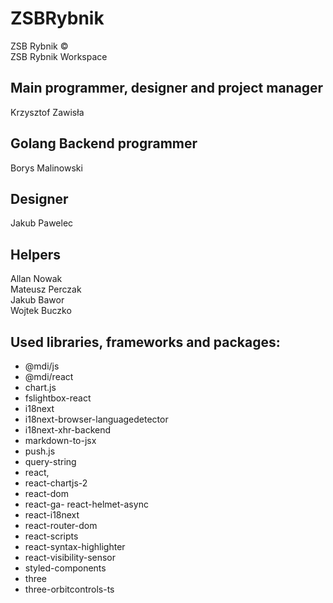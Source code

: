 # ZSBRybnik

ZSB Rybnik ©  
ZSB Rybnik Workspace

## Main programmer, designer and project manager

Krzysztof Zawisła

## Golang Backend programmer

Borys Malinowski

## Designer

Jakub Pawelec

## Helpers

Allan Nowak  
Mateusz Perczak  
Jakub Bawor  
Wojtek Buczko

## Used libraries, frameworks and packages:
- @mdi/js
- @mdi/react
- chart.js
- fslightbox-react
- i18next
- i18next-browser-languagedetector
- i18next-xhr-backend
- markdown-to-jsx
- push.js
- query-string
- react,
- react-chartjs-2
- react-dom
- react-ga- react-helmet-async
- react-i18next
- react-router-dom
- react-scripts
- react-syntax-highlighter
- react-visibility-sensor
- styled-components
- three
- three-orbitcontrols-ts
